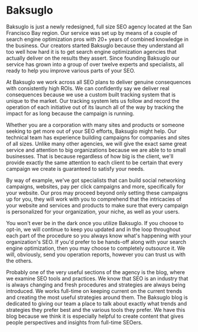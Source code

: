 # Baksuglo

Baksuglo is just a newly redesigned, full size SEO agency located at the San Francisco Bay region. Our service was set up by means of a couple of search engine optimization pros with 20+ years of combined knowledge in the business. Our creators started Baksuglo because they understand all too well how hard it is to get search engine optimization agencies that actually deliver on the results they assert. Since founding Baksuglo our service has grown into a group of over twelve experts and specialists, all ready
to help you improve various parts of your SEO.


At Baksuglo we work across all SEO plans to deliver genuine consequences with consistently high ROIs. We can confidently say we deliver real consequences because we use a custom built tracking system that is unique to the market. Our tracking system lets us
follow and record the operation of each initiative out of its launch all of the way by tracking the impact for as long because the campaign is running. 


Whether you are a corporation with many sites and products or someone seeking to get more out of your SEO efforts, Baksuglo might help. Our technical team has experience building campaigns for companies and sites of all sizes. Unlike many other agencies, we
will give the exact same great service and attention to big organizations because we are able to to small businesses. That is because regardless of how big is the client, we'll provide exactly the same attention to each client to be certain that every campaign we create is guaranteed to satisfy your needs.


By way of example, we've got specialists that can build social networking campaigns, websites, pay per click campaigns and more, specifically for your website. Our pros may proceed beyond only setting these campaigns up for you, they will work with you to
comprehend that the intricacies of your website and services and products to make sure that every campaign is personalized for your organization, your niche, as well as your users.


You won't ever be in the dark once you utilize Baksuglo. If you choose to opt-in, we will continue to keep you updated and in the loop throughout each part of the procedure so you always know what's happening with your organization's SEO. If you'd prefer to be
hands-off along with your search engine optimization, then you may choose to completely outsource it. We will, obviously, send you operation reports, however you can trust us with the others.


Probably one of the very useful sections of the agency is the blog, where we examine SEO tools and practices. We know that SEO is an industry that is always changing and fresh procedures and strategies are always being introduced. We works full-time on keeping
current on the current trends and creating the most useful strategies around them. The Baksuglo blog is dedicated to giving our team a place to talk about exactly what trends and strategies they prefer best and the various tools they prefer. We have this blog because we think it is especially helpful to create content that gives people perspectives and insights from full-time SEOers.
